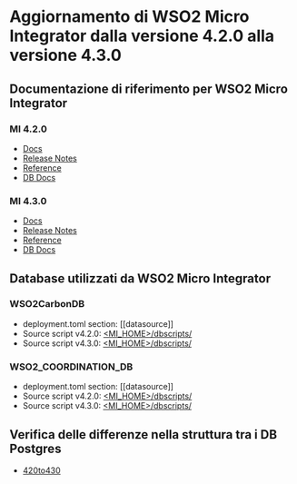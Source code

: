 # Aggiornamento di WSO2 Micro Integrator dalla versione 4.2.0 alla versione 4.3.0

## Documentazione di riferimento per WSO2 Micro Integrator

### MI 4.2.0
* [Docs](https://mi.docs.wso2.com/en/4.2.0/)
* [Release Notes](https://mi.docs.wso2.com/en/4.2.0/get-started/about-this-release/)
* [Reference](https://mi.docs.wso2.com/en/4.2.0/reference/config-catalog-mi/)
* [DB Docs](https://mi.docs.wso2.com/en/4.2.0/install-and-setup/setup/databases/setting-up-postgresql/)
	
### MI 4.3.0
* [Docs](https://mi.docs.wso2.com/en/4.3.0/)
* [Release Notes](https://mi.docs.wso2.com/en/4.3.0/get-started/about-this-release/)
* [Reference](https://mi.docs.wso2.com/en/4.3.0/reference/config-catalog-mi/)
* [DB Docs](https://mi.docs.wso2.com/en/4.3.0/install-and-setup/setup/databases/setting-up-postgresql/)

## Database utilizzati da WSO2 Micro Integrator

### WSO2CarbonDB
* deployment.toml section: [[datasource]]
* Source script v4.2.0: [<MI_HOME>/dbscripts/](/mi/wso2am-4.2.0/dbscripts/postgres/postgresql_user.sql)
* Source script v4.3.0: [<MI_HOME>/dbscripts/](/mi/wso2am-4.3.0/dbscripts/postgres/postgresql_user.sql)

### WSO2_COORDINATION_DB
* deployment.toml section: [[datasource]]
* Source script v4.2.0: [<MI_HOME>/dbscripts/](/mi/wso2am-4.2.0/dbscripts/postgres/postgresql_cluster.sql)
* Source script v4.3.0: [<MI_HOME>/dbscripts/](/mi/wso2am-4.3.0/dbscripts/postgres/postgresql_cluster.sql)

## Verifica delle differenze nella struttura tra i DB Postgres
* [420to430](/mi/420to430/db/postgres/)